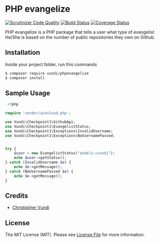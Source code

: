 # PHP evangelize
[![Scrutinizer Code Quality](https://scrutinizer-ci.com/g/andela-cvundi/PHP-evangelize/badges/quality-score.png?b=master)](https://scrutinizer-ci.com/g/andela-cvundi/PHP-evangelize/?branch=master)
[![Build Status](https://travis-ci.org/andela-cvundi/PHP-evangelize.svg?branch=test)](https://travis-ci.org/andela-cvundi/PHP-evangelize)
[![Coverage Status](https://coveralls.io/repos/andela-cvundi/PHP-evangelize/badge.svg?branch=master&service=github)](https://coveralls.io/github/andela-cvundi/PHP-evangelize?branch=master)

PHP evangelize is a PHP package that tells a user what type of evangelist He/She is based on the number of public repositories they own on Github.

## Installation

Inside your project folder, run this commands
``` bash
$ composer require vundi/phpevangelize
$ composer install
```


## Sample Usage

``` php
 <?php

require 'vendor/autoload.php';

use Vundi\Checkpoint1\GithubApi;
use Vundi\Checkpoint1\EvangelistStatus;
use Vundi\Checkpoint1\Exceptions\InvalidUsername;
use Vundi\Checkpoint1\Exceptions\NoUsernamePassed;


try {
    $user = new EvangelistStatus("andela-cvundi");
    echo $user->getStatus();
} catch (InvalidUsername $e) {
    echo $e->getMessage();
} catch (NoUsernamePassed $e) {
    echo $e->getMessage();
}
```

## Credits

- [Christopher Vundi][link-author]

## License

The MIT License (MIT). Please see [License File](https://opensource.org/licenses/MIT) for more information.

[link-author]: https://github.com/andela-cvundi